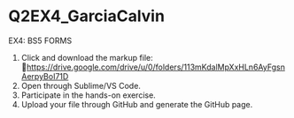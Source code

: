 # Q2EX4_GarciaCalvin

EX4: BS5 FORMS

1. Click and download the markup file: 
       🔗https://drive.google.com/drive/u/0/folders/113mKdalMpXxHLn6AyFgsnAerpyBoI71D
2. Open through Sublime/VS Code.
3. Participate in the hands-on exercise.
4. Upload your file through GitHub and generate the GitHub page.
